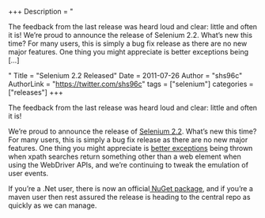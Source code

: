 +++
Description = "<p>The feedback from the last release was heard loud and clear: little and often it is! We’re proud to announce the release of Selenium 2.2. What’s new this time? For many users, this is simply a bug fix release as there are no new major features. One thing you might appreciate is better exceptions being […]</p>"
Title = "Selenium 2.2 Released"
Date = 2011-07-26
Author = "shs96c"
AuthorLink = "https://twitter.com/shs96c"
tags = ["selenium"]
categories = ["releases"]
+++

<p>The feedback from the last release was heard loud and clear: little and often it is!</p>
<p>We&#8217;re proud to announce the release of <a href="http://seleniumhq.org/download/">Selenium 2.2</a>. What&#8217;s new this time? For many users, this is simply a bug fix release as there are no new major features. One thing you might appreciate is <a href="http://selenium.googlecode.com/svn/trunk/docs/api/java/org/openqa/selenium/IllegalLocatorException.html">better exceptions</a> being thrown when xpath searches return something other than a web element when using the WebDriver APIs, and we&#8217;re continuing to tweak the emulation of user events.</p>
<p>If you&#8217;re a .Net user, there is now an official<a href="http://nuget.org/List/Packages/Selenium.WebDriver"> NuGet package</a>, and if you&#8217;re a maven user then rest assured the release is heading to the central repo as quickly as we can manage.</p>

